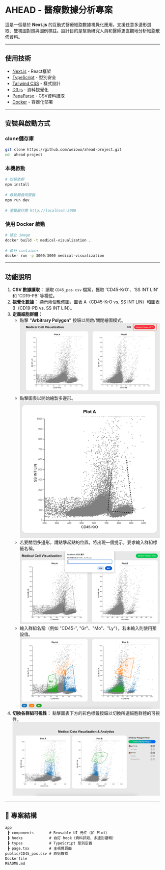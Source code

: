 # AHEAD - 醫療數據分析專案

這是一個基於 **Next.js** 的互動式醫療細胞數據視覺化應用，支援任意多邊形選取、雙視圖對照與圖例標註。設計目的是幫助研究人員和醫師更直觀地分析細胞散佈資料。

---

## 使用技術

- [Next.js](https://nextjs.org/) - React框架
- [TypeScript](https://www.typescriptlang.org/) - 型別安全
- [Tailwind CSS](https://tailwindcss.com/) - 樣式設計
- [D3.js](https://d3js.org/) - 資料視覺化
- [PapaParse](https://www.papaparse.com/) - CSV資料讀取
- [Docker](https://www.docker.com/) - 容器化部署

---

## 安裝與啟動方式

### clone儲存庫
```bash
git clone https://github.com/weiowo/ahead-project.git
cd  ahead-project
```

### 本機啟動

```bash
# 安裝依賴
npm install

# 啟動開發伺服器
npm run dev

# 瀏覽器打開 http://localhost:3000
```

### 使用 Docker 啟動

```bash
# 建立 image
docker build -t medical-visualization .

# 執行 container
docker run -p 3000:3000 medical-visualization
```

---

## 功能說明

1.  **CSV 數據讀取：** 讀取 `CD45_pos.csv` 檔案，獲取 'CD45-KrO'、'SS INT LIN' 和 'CD19-PB' 等欄位。
2.  **視覺化數據：** 顯示兩個散佈圖，圖表 A（CD45-KrO vs. SS INT LIN）和圖表 B（CD19-PB vs. SS INT LIN）。
3.  **定義細胞群體：**
    - 點擊 **"Arbitrary Polygon"** 按鈕以開啟/關閉繪圖模式。
      ![click](./public/images/click.png)
    - 點擊圖表以開始繪製多邊形。
      ![draw](./public/images/draw.png)
    - 若要關閉多邊形，請點擊起點的位置。將出現一個提示，要求輸入群組標籤名稱。
      ![tag](./public/images/tag.png)
    - 輸入群組名稱（例如 "CD45-", "Gr"、"Mo"、"Ly"），若未輸入則使用預設值。
      ![legend](./public/images/legend.png)
4.  **切換各群組可視性：** 點擊圖表下方的彩色標籤按鈕以切換所選細胞群體的可視性。
    ![toggle](./public/images/toggle.png)

---

## 📁 專案結構

```
app
 ┣ components       # Reusable UI 元件（如 Plot）
 ┣ hooks            # 自訂 hook（資料抓取、多邊形邏輯）
 ┣ types            # TypeScript 型別定義
 ┣ page.tsx         # 主視覺頁面
public/CD45_pos.csv # 原始數據
Dockerfile
README.md
```
